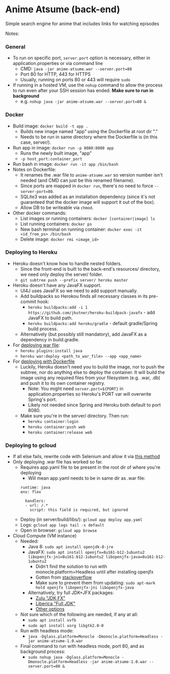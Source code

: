 # Anime Atsume (back-end)

Simple search engine for anime that includes links for watching episodes

Notes:

### General
* To run on specific port, `server.port` option is necessary, either in application.properties or via command line
    * CMD: `java -jar anime-atsume.war --server.port=80`
    * Port 80 for HTTP, 443 for HTTPS
    * Usually, running on ports 80 or 443 will require `sudo`
* If running in a hosted VM, use the `nohup` command to allow the process to run even after your SSH session has ended. **Make sure to run in background**
    * e.g. `nohup java -jar anime-atsume.war --server.port=80 &`

### Docker
* Build image: `docker build -t app .`
    * Builds new image named "app" using the Dockerfile at root dir "."
    * Needs to be run in same directory where the Dockerfile is (in this case, server/).
* Run app in image: `docker run -p 8080:8080 app`
    * Runs the newly built image, "app"
    * `-p host_port:container_port`
* Run bash in image: `docker run -it app /bin/bash`
* Notes on Dockerfile:
    * It renames the .war file to `anime-atsume.war` so version number isn't needed (and CMD can just be this renamed filename).
    * Since ports are mapped in `docker run`, there's no need to force `--server-port=80`.
    * SQLite3 was added as an installation dependency (since it's not guaranteed that the docker image will support it out of the box).
    * Allow DB to be writeable via `chmod`.
* Other docker commands:
    * List images or running containers: `docker [container|image] ls`
    * List running containers: `docker ps`
    * New bash terminal on running container: `docker exec -it <id_from_ps> /bin/bash`
    * Delete image: `docker rmi <image_id>`

### Deploying to Heroku
* Heroku doesn't know how to handle nested folders.
    * Since the front-end is built to the back-end's resources/ directory,
      we need only deploy the server/ folder.
    * `git subtree push --prefix server/ heroku master`
* Heroku doesn't have any JavaFX support.
    * UI4J uses JavaFX so we need to add support manually.
    * Add buildpacks so Herokou finds all necessary classes in its pre-commit hook:
        * `heroku buildpacks:add -i 1 https://github.com/jkutner/heroku-buildpack-javafx` - add JavaFX to build path.
        * `heroku buildpacks:add heroku/gradle` - default gradle/Spring build process.
    * Alternatively (but possibly still mandatory), add JavaFX as a dependency in build.gradle.
* For [deploying war file](https://devcenter.heroku.com/articles/war-deployment#deployment-with-the-heroku-cli):
    * `heroku plugins:install java`
    * `heroku war:deploy <path_to_war_file> --app <app_name>`
* For [deploying with Dockerfile](https://medium.com/@urbanswati/deploying-spring-boot-restapi-using-docker-maven-heroku-and-accessing-it-using-your-custom-aa04798c0112)
    * Luckily, Heroku doesn't need you to build the image, nor to push the subtree, nor do anything else to deploy the container. It will build the image using any required files from your filesystem (e.g. .war, .db) and push it to its own container registry.
        * Note: You might need `server.port=${PORT}` in application.properties so Heroku's PORT var will overwrite Spring's port.
        * Likely not needed since Spring and Heroku both default to port 8080.
    * Make sure you're in the server/ directory. Then run:
        * `heroku container:login`
        * `heroku container:push web`
        * `heroku container:release web`

### Deploying to gcloud
* If all else fails, rewrite code with Selenium and allow it via [this method](https://medium.com/@CapitalTerefe/selenium-grid-in-docker-using-serenity-in-google-cloud-47b57deab5d)
* Only deploying .war file has worked so far.
    * Requires app.yaml file to be present in the root dir of where you're deploying
        * Will mean app.yaml needs to be in same dir as .war file:
        ```
        runtime: java
        env: flex

          handlers:
          - url: /.*
            script: this field is required, but ignored
        ```
    * Deploy (in server/build/libs/): `gcloud app deploy app.yaml`
    * Logs: `gcloud app logs tail -s default`
    * Open in browser: `gcloud app browse`
* Cloud Compute (VM instance)
    * Needed:
        * Java 8: `sudo apt install openjdk-8-jre`
        * JavaFX: `sudo apt install openjfx=8u161-b12-1ubuntu2 libopenjfx-jni=8u161-b12-1ubuntu2 libopenjfx-java=8u161-b12-1ubuntu2`
            * Didn't find the solution to run with monocle.platform=Headless until after installing openjfx
            * Gotten from [stackoverflow](https://stackoverflow.com/questions/56166267/how-do-i-get-java-fx-running-with-openjdk-8-on-ubuntu-18-04-2-lts)
            * Make sure to prevent them from updating:
            `sudo apt-mark hold openjfx libopenjfx-jni libopenjfx-java`
        * Alternatively, try full JDK+JFX packages:
            * [Zulu "JDK FX"](https://www.azul.com/downloads/zulu-community/?architecture=x86-64-bit)
            * [Liberica "Full JDK"](https://bell-sw.com/pages/downloads/)
            * [Other options](https://stackoverflow.com/questions/61783369/install-openjdkopenjfx-8-on-ubuntu-20)
    * Not sure which of the following are needed, if any at all:
        * `sudo apt install xvfb`
        * `sudo apt install xorg libgtk2.0-0`
    * Run with headless mode:
        * `java -Dglass.platform=Monocle -Dmonocle.platform=Headless -jar anime-atsume-1.0.war`
    * Final command to run with headless mode, port 80, and as background process:
        * `sudo nohup java -Dglass.platform=Monocle -Dmonocle.platform=Headless -jar anime-atsume-1.0.war --server.port=80 &`
